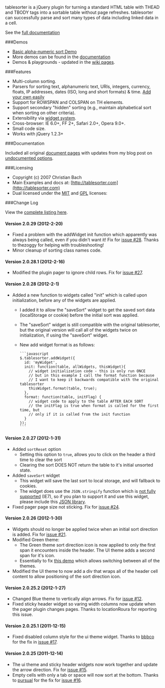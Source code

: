 tablesorter is a jQuery plugin for turning a standard HTML table with THEAD and TBODY tags into a sortable table without page refreshes.
tablesorter can successfully parse and sort many types of data including linked data in a cell.

See the [full documentation](http://mottie.github.com/tablesorter/docs/)

###Demos

* [Basic alpha-numeric sort Demo](http://mottie.github.com/tablesorter/)
* More demos can be found in the [documentation](http://mottie.github.com/tablesorter/docs/)
* Demos & playgrounds - updated in the [wiki pages](https://github.com/Mottie/tablesorter/wiki).

###Features

* Multi-column sorting.
* Parsers for sorting text, alphanumeric text, URIs, integers, currency, floats, IP addresses, dates (ISO, long and short formats) &amp; time. [Add your own easily](http://mottie.github.com/tablesorter/docs/example-parsers.html)
* Support for ROWSPAN and COLSPAN on TH elements.
* Support secondary "hidden" sorting (e.g., maintain alphabetical sort when sorting on other criteria).
* Extensibility via [widget system](http://mottie.github.com/tablesorter/docs/example-widgets.html).
* Cross-browser: IE 6.0+, FF 2+, Safari 2.0+, Opera 9.0+.
* Small code size.
* Works with jQuery 1.2.3+

###Documentation

Included all original [document pages](http://mottie.github.com/tablesorter/docs/index.html) with updates from my blog post on [undocumented options](http://wowmotty.blogspot.com/2011/06/jquery-tablesorter-missing-docs.html).

###Licensing

* Copyright (c) 2007 Christian Bach
* Main Examples and docs at: [http://tablesorter.com](http://tablesorter.com)
* Dual licensed under the [MIT](http://www.opensource.org/licenses/mit-license.php) and [GPL](http://www.gnu.org/licenses/gpl.html) licenses:

###Change Log

View the [complete listing here](http://mottie.github.com/tablesorter/changelog.txt).

#### Version 2.0.29 (2012-2-20)

* Fixed a problem with the addWidget init function which apparently was always being called, even if you didn't want it! Fix for [issue #28](https://github.com/Mottie/tablesorter/issues/28). Thanks to thezoggy for helping with troubleshooting!
* Minor cleanup of sorting class names code.

#### Version 2.0.28.1 (2012-2-16)

* Modified the plugin pager to ignore child rows. Fix for [issue #27](https://github.com/Mottie/tablesorter/issues/27).

#### Version 2.0.28 (2012-2-1)

* Added a new function to widgets called "init" which is called upon initialization, before any of the widgets are applied.
  * I added it to allow the "saveSort" widget to get the saved sort data (localStorage or cookie) before the initial sort was applied.
  * The "saveSort" widget is still compatible with the original tablesorter, but the original version will call all of the widgets twice on initialization, if using the "saveSort" widget.
  * New add widget format is as follows:

        ```javascript
        $.tablesorter.addWidget({
          id: 'myWidget',
          init: function(table, allWidgets, thisWidget){
            // widget initialization code - this is only run ONCE
            // but in this example I call the format function because
            // I want to keep it backwards compatible with the original tablesorter
            thisWidget.format(table, true);
          },
          format: function(table, initFlag) {
            // widget code to apply to the table AFTER EACH SORT
            // the initFlag is true when format is called for the first time, but
            // only if it is called from the init function
          }
        });
        ```

#### Version 2.0.27 (2012-1-31)

* Added `sortReset` option
  * Setting this option to `true`, allows you to click on the header a third time to clear the sort
  * Clearing the sort DOES NOT return the table to it's initial unsorted state.
* Added `saveSort` widget
  * This widget will save the last sort to local storage, and will fallback to cookies.
  * The widget does use the `JSON.stringify` function which is [not fully supported](http://caniuse.com/#search=json) (IE7), so if you plan to support it and use this widget, please include this [JSON library](https://github.com/douglascrockford/JSON-js).
* Fixed pager page size not sticking. Fix for [issue #24](https://github.com/Mottie/tablesorter/issues/24).

#### Version 2.0.26 (2012-1-30)

* Widgets should no longer be applied twice when an initial sort direction is added. Fix for [issue #21](https://github.com/Mottie/tablesorter/issues/21).
* Modified Green theme:
  * The Green theme sort direction icon is now applied to only the first span it encounters inside the header. The UI theme adds a second span for it's icon.
  * Essentially to fix [this demo](http://mottie.github.com/tablesorter/docs/example-widget-ui-theme.html) which allows switching between all of the themes.
* Modified the UI theme to now add a div that wraps all of the header cell content to allow positioning of the sort direction icon.

#### Version 2.0.25.2 (2012-1-27)

* Changed Blue theme to vertically align arrows. Fix for [issue #12](https://github.com/Mottie/tablesorter/issues/12).
* Fixed sticky header widget so varing width columns now update when the pager plugin changes pages. Thanks to locationRoura for reporting this issue.

#### Version 2.0.25.1 (2011-12-15)

* Fixed disabled column style for the ui theme widget. Thanks to [bbbco](https://github.com/bbbco) for the fix in [issue #17](https://github.com/Mottie/tablesorter/issues/17).

#### Version 2.0.25 (2011-12-14)

* The ui theme and sticky header widgets now work together and update the arrow direction. Fix for [issue #15](https://github.com/Mottie/tablesorter/issues/15).
* Empty cells with only a tab or space will now sort at the bottom. Thanks to [pursual](https://github.com/pursual) for the fix for [issue #16](https://github.com/Mottie/tablesorter/issues/16).
